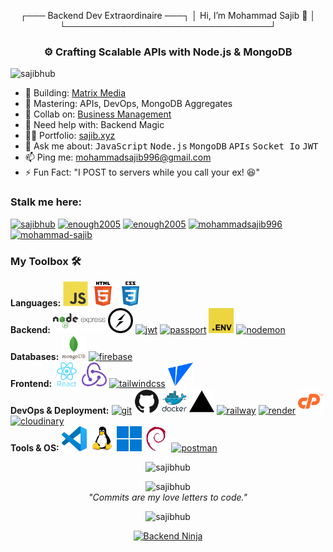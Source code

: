 <p align="center">
┌─── Backend Dev Extraordinaire ───┐
│ Hi, I’m Mohammad Sajib 👋       │
└─────────────────────────────────┘
</p>
<h3 align="center">⚙️ Crafting Scalable APIs with Node.js & MongoDB</h3>

<p align="left"> <img src="https://komarev.com/ghpvc/?username=sajibhub&label=Profile%20views&color=0e75b6&style=flat" alt="sajibhub" /> </p>

- 🔭 Building: [Matrix Media](https://matrix-media.vercel.app)  
- 🌱 Mastering: APIs, DevOps, MongoDB Aggregates  
- 👯 Collab on: [Business Management](https://github.com/sajibhub/business-management)  
- 🤝 Need help with: Backend Magic  
- 👨‍💻 Portfolio: [sajib.xyz](https://sajib.xyz)  
- 💬 Ask me about: <kbd>JavaScript</kbd> <kbd>Node.js</kbd> <kbd>MongoDB</kbd> <kbd>APIs</kbd>  <kbd>Socket Io</kbd> <kbd>JWT</kbd>  
- 📫 Ping me: mohammadsajib996@gmail.com  
- ⚡ Fun Fact: "I POST to servers while you call your ex! 😆"

<h3 align="left">Stalk me here:</h3>
<p align="left">
  <a href="https://twitter.com/SajibHub" target="blank"><img src="https://raw.githubusercontent.com/rahuldkjain/github-profile-readme-generator/master/src/images/icons/Social/twitter.svg" alt="sajibhub" height="30" width="40" title="Tweeting tech stuff"/></a>
  <a href="https://linkedin.com/in/enough2005" target="blank"><img src="https://raw.githubusercontent.com/rahuldkjain/github-profile-readme-generator/master/src/images/icons/Social/linked-in-alt.svg" alt="enough2005" height="30" width="40" title="Professional vibes"/></a>
  <a href="https://fb.com/enough2005" target="blank"><img src="https://raw.githubusercontent.com/rahuldkjain/github-profile-readme-generator/master/src/images/icons/Social/facebook.svg" alt="enough2005" height="30" width="40" title="Say hi!"/></a>
  <a href="https://instagram.com/mohammadsajib996" target="blank"><img src="https://raw.githubusercontent.com/rahuldkjain/github-profile-readme-generator/master/src/images/icons/Social/instagram.svg" alt="mohammadsajib996" height="30" width="40" title="Life in pics"/></a>
  <a href="https://www.leetcode.com/mohammad-sajib" target="blank"><img src="https://raw.githubusercontent.com/rahuldkjain/github-profile-readme-generator/master/src/images/icons/Social/leet-code.svg" alt="mohammad-sajib" height="30" width="40" title="Code challenges"/></a>
</p>

<h3 align="left">My Toolbox 🛠️</h3>
<p align="left">
  <b>Languages:</b> 
  <a href="https://developer.mozilla.org/en-US/docs/Web/JavaScript"><img src="https://raw.githubusercontent.com/devicons/devicon/master/icons/javascript/javascript-original.svg" alt="javascript" width="40" height="40"/></a>
  <a href="https://www.w3.org/html/"><img src="https://raw.githubusercontent.com/devicons/devicon/master/icons/html5/html5-original-wordmark.svg" alt="html5" width="40" height="40"/></a>
  <a href="https://www.w3schools.com/css/"><img src="https://raw.githubusercontent.com/devicons/devicon/master/icons/css3/css3-original-wordmark.svg" alt="css3" width="40" height="40"/></a>
  <br>
  <b>Backend:</b> 
  <a href="https://nodejs.org"><img src="https://raw.githubusercontent.com/devicons/devicon/master/icons/nodejs/nodejs-original-wordmark.svg" alt="nodejs" width="40" height="40"/></a>
  <a href="https://expressjs.com"><img src="https://raw.githubusercontent.com/devicons/devicon/master/icons/express/express-original-wordmark.svg" alt="express" width="40" height="40"/></a>
  <a href="https://socket.io/"><img src="https://raw.githubusercontent.com/devicons/devicon/master/icons/socketio/socketio-original.svg" alt="socketio" width="40" height="40"/></a>
  <a href="https://jwt.io/"><img src="https://jwt.io/img/logo.svg" alt="jwt" width="40" height="40"/></a>
  <a href="https://www.passportjs.org/"><img src="https://avatars.githubusercontent.com/u/5449991?s=200&v=4" alt="passport" width="40" height="40"/></a>
  <a href="https://www.npmjs.com/package/dotenv"><img src="https://raw.githubusercontent.com/motdotla/dotenv/master/dotenv.png" alt="dotenv" width="40" height="40"/></a>
  <a href="https://nodemon.io/"><img src="https://raw.githubusercontent.com/remy/nodemon/master/website/hero.png" alt="nodemon" width="40" height="40"/></a>
  <br>
  <b>Databases:</b> 
  <a href="https://www.mongodb.com/"><img src="https://raw.githubusercontent.com/devicons/devicon/master/icons/mongodb/mongodb-original-wordmark.svg" alt="mongodb" width="40" height="40"/></a>
  <a href="https://firebase.google.com/"><img src="https://www.vectorlogo.zone/logos/firebase/firebase-icon.svg" alt="firebase" width="40" height="40"/></a>
  <br>
  <b>Frontend:</b> 
  <a href="https://reactjs.org/"><img src="https://raw.githubusercontent.com/devicons/devicon/master/icons/react/react-original-wordmark.svg" alt="react" width="40" height="40"/></a>
  <a href="https://redux.js.org"><img src="https://raw.githubusercontent.com/devicons/devicon/master/icons/redux/redux-original.svg" alt="redux" width="40" height="40"/></a>
  <a href="https://tailwindcss.com/"><img src="https://www.vectorlogo.zone/logos/tailwindcss/tailwindcss-icon.svg" alt="tailwindcss" width="40" height="40"/></a>
  <a href="https://vitejs.dev/"><img src="https://raw.githubusercontent.com/devicons/devicon/master/icons/vite/vite-original.svg" alt="vite" width="40" height="40"/></a>
  <br>
  <b>DevOps & Deployment:</b> 
  <a href="https://git-scm.com/"><img src="https://www.vectorlogo.zone/logos/git-scm/git-scm-icon.svg" alt="git" width="40" height="40"/></a>
  <a href="https://github.com/"><img src="https://raw.githubusercontent.com/devicons/devicon/master/icons/github/github-original.svg" alt="github" width="40" height="40"/></a>
  <a href="https://www.docker.com/"><img src="https://raw.githubusercontent.com/devicons/devicon/master/icons/docker/docker-original-wordmark.svg" alt="docker" width="40" height="40"/></a>
  <a href="https://vercel.com/"><img src="https://raw.githubusercontent.com/devicons/devicon/master/icons/vercel/vercel-original.svg" alt="vercel" width="40" height="40"/></a>
  <a href="https://railway.app/"><img src="https://railway.app/brand/logo-dark.png" alt="railway" width="40" height="40"/></a>
  <a href="https://render.com/"><img src="https://raw.githubusercontent.com/devicons/devicon/master/icons/render/render-original.svg" alt="render" width="40" height="40"/></a>
  <a href="https://www.cpanel.net/"><img src="https://raw.githubusercontent.com/devicons/devicon/master/icons/cpanel/cpanel-original.svg" alt="cpanel" width="40" height="40"/></a>
  <a href="https://cloudinary.com/"><img src="https://res.cloudinary.com/cloudinary/image/upload/c_scale,w_40/v1/logo/for_white_bg/cloudinary_vertical_logo_for_white_bg" alt="cloudinary" width="40" height="40"/></a>
  <br>
  <b>Tools & OS:</b> 
  <a href="https://code.visualstudio.com/"><img src="https://raw.githubusercontent.com/devicons/devicon/master/icons/vscode/vscode-original.svg" alt="vscode" width="40" height="40"/></a>
  <a href="https://www.linux.org/"><img src="https://raw.githubusercontent.com/devicons/devicon/master/icons/linux/linux-original.svg" alt="linux" width="40" height="40"/></a>
  <a href="https://www.microsoft.com/windows"><img src="https://raw.githubusercontent.com/devicons/devicon/master/icons/windows11/windows11-original.svg" alt="windows" width="40" height="40"/></a>
  <a href="https://www.debian.org/"><img src="https://raw.githubusercontent.com/devicons/devicon/master/icons/debian/debian-original.svg" alt="debian" width="40" height="40"/></a>
  <a href="https://postman.com"><img src="https://www.vectorlogo.zone/logos/getpostman/getpostman-icon.svg" alt="postman" width="40" height="40"/></a>
</p>

<p align="center">
  <img src="https://github-readme-stats.vercel.app/api/top-langs?username=sajibhub&show_icons=true&locale=en&layout=compact&theme=radical" alt="sajibhub" />
</p>

<p align="center">
  <img src="https://github-readme-stats.vercel.app/api?username=sajibhub&show_icons=true&theme=radical" alt="sajibhub" />
  <br><i>"Commits are my love letters to code."</i>
</p>

<p align="center">
  <img src="https://github-readme-streak-stats.herokuapp.com/?user=sajibhub&theme=radical" alt="sajibhub" />
</p>

<p align="center">
  <a href="https://sajib.xyz"><img src="https://img.shields.io/badge/Backend%20Ninja-Ready%20to%20Code-brightgreen" alt="Backend Ninja" /></a>
</p>
